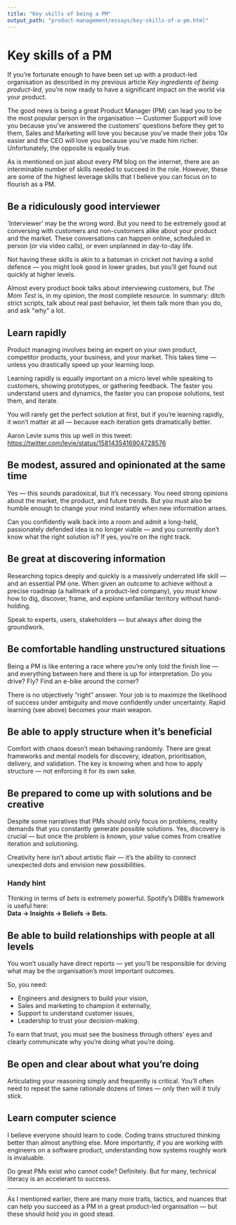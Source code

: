 ```yaml
---
title: "Key skills of being a PM"
output_path: "product-management/essays/key-skills-of-a-pm.html"
---
```


# Key skills of a PM

If you’re fortunate enough to have been set up with a product-led organisation as described in my previous article *Key ingredients of being product-led*, you’re now ready to have a significant impact on the world via your product.

The good news is being a great Product Manager (PM) can lead you to be the most popular person in the organisation — Customer Support will love you because you’ve answered the customers’ questions before they get to them, Sales and Marketing will love you because you’ve made their jobs 10x easier and the CEO will love you because you’ve made him richer. Unfortunately, the opposite is equally true.

As is mentioned on just about every PM blog on the internet, there are an interminable number of skills needed to succeed in the role. However, these are some of the highest leverage skills that I believe you can focus on to flourish as a PM.

## Be a ridiculously good interviewer

‘Interviewer’ may be the wrong word. But you need to be extremely good at conversing with customers and non-customers alike about your product and the market. These conversations can happen online, scheduled in person (or via video calls), or even unplanned in day-to-day life.

Not having these skills is akin to a batsman in cricket not having a solid defence — you might look good in lower grades, but you’ll get found out quickly at higher levels.

Almost every product book talks about interviewing customers, but *The Mom Test* is, in my opinion, the most complete resource. In summary: ditch strict scripts, talk about real past behavior, let them talk more than you do, and ask “why” a lot.

## Learn rapidly

Product managing involves being an expert on your own product, competitor products, your business, and your market. This takes time — unless you drastically speed up your learning loop.

Learning rapidly is equally important on a micro level while speaking to customers, showing prototypes, or gathering feedback. The faster you understand users and dynamics, the faster you can propose solutions, test them, and iterate.

You will rarely get the perfect solution at first, but if you’re learning rapidly, it won’t matter at all — because each iteration gets dramatically better.

Aaron Levie sums this up well in this tweet:  
<https://twitter.com/levie/status/1581435416904728576>

## Be modest, assured and opinionated at the same time

Yes — this sounds paradoxical, but it’s necessary. You need strong opinions about the market, the product, and future trends. But you must also be humble enough to change your mind instantly when new information arises.

Can you confidently walk back into a room and admit a long-held, passionately defended idea is no longer viable — and you currently don’t know what the right solution is? If yes, you’re on the right track.

## Be great at discovering information

Researching topics deeply and quickly is a massively underrated life skill — and an essential PM one. When given an outcome to achieve without a precise roadmap (a hallmark of a product-led company), you must know how to dig, discover, frame, and explore unfamiliar territory without hand-holding.

Speak to experts, users, stakeholders — but always after doing the groundwork.

## Be comfortable handling unstructured situations

Being a PM is like entering a race where you’re only told the finish line — and everything between here and there is up for interpretation. Do you drive? Fly? Find an e-bike around the corner?

There is no objectively “right” answer. Your job is to maximize the likelihood of success under ambiguity and move confidently under uncertainty. Rapid learning (see above) becomes your main weapon.

## Be able to apply structure when it’s beneficial

Comfort with chaos doesn’t mean behaving randomly. There are great frameworks and mental models for discovery, ideation, prioritisation, delivery, and validation. The key is knowing when and how to apply structure — not enforcing it for its own sake.

## Be prepared to come up with solutions and be creative

Despite some narratives that PMs should only focus on problems, reality demands that you constantly generate possible solutions. Yes, discovery is crucial — but once the problem is known, your value comes from creative iteration and solutioning.

Creativity here isn’t about artistic flair — it’s the ability to connect unexpected dots and envision new possibilities.

### Handy hint

Thinking in terms of *bets* is extremely powerful. Spotify’s DIBBs framework is useful here:  
**Data → Insights → Beliefs → Bets.**

## Be able to build relationships with people at all levels

You won’t usually have direct reports — yet you’ll be responsible for driving what may be the organisation’s most important outcomes.

So, you need:
- Engineers and designers to build your vision,
- Sales and marketing to champion it externally,
- Support to understand customer issues,
- Leadership to trust your decision-making.

To earn that trust, you must see the business through others’ eyes and clearly communicate why you’re doing what you’re doing.

## Be open and clear about what you’re doing

Articulating your reasoning simply and frequently is critical. You’ll often need to repeat the same rationale dozens of times — only then will it truly stick.

## Learn computer science

I believe everyone should learn to code. Coding trains structured thinking better than almost anything else. More importantly, if you are working with engineers on a software product, understanding how systems roughly work is invaluable.

Do great PMs exist who cannot code? Definitely. But for many, technical literacy is an accelerant to success.

---

As I mentioned earlier, there are many more traits, tactics, and nuances that can help you succeed as a PM in a great product-led organisation — but these should hold you in good stead.